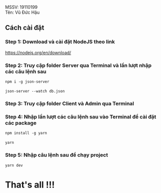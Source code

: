 MSSV: 19110199 </br>
Tên: Vũ Đức Hậu

## Cách cài đặt

### Step 1: Download và cài đặt NodeJS theo link 
<https://nodejs.org/en/download/>
### Step 2: Truy cập folder Server qua Terminal và lần lượt nhập các câu lệnh sau
`npm i -g json-server` </br> </br>
`json-server --watch db.json`
### Step 3: Truy cập folder Client và Admin qua Terminal
### Step 4: Nhập lần lượt các câu lệnh sau vào Terminal để cài đặt các package
`npm install -g yarn` </br> </br>
`yarn`
### Step 5: Nhập câu lệnh sau để chạy project
`yarn dev`

# That's all !!!
